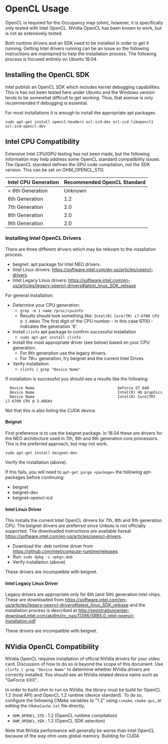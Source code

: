 # OpenCL Usage

OpenCL is required for the Occupancy map (ohm), however, it is specifically only tested with Intel OpenCL. NVidia OpenCL has been known to work, but is not as extensively tested.

Both runtime drivers and an SDK need to be installed in order to get it running. Getting Intel drivers running can be an issue so the following instructions are maintained to help the installation process. The following process is focused entirely on Ubuntu 18.04.

## Installing the OpenCL SDK

Intel publish an OpenCL SDK which includes kernel debugging capabilities. This is has not been tested here under Ubuntu and the Windows version tends to be somewhat difficult to get working. Thus, that avenue is only recommended if debugging is essential.

For most installations it is enough to install the appropriate apt packages.

```
sudo apt-get install opencl-headers ocl-icd-dev ocl-icd-libopencl1 ocl-icd-opencl-dev
```

## Intel CPU Compatibility

Extensive Intel CPU/GPU testing has not been made, but the following information may help address some OpenCL standard compatibility issues. The OpenCL standard defines the GPU code compilation, not the SDK version. This can be set on OHM_OPENCL_STD.

Intel CPU Generation    | Recommended OpenCL Standard
----------------------- | ---------------------------
< 6th Generation        | Unknown
6th Generation          | 1.2
7th Generation          | 2.0
8th Generation          | 2.0
9th Generation          | 2.0

### Installing Intel OpenCL Drivers

There are three different drivers which may be relevant to the installation process.

- beignet: apt package for Intel NEO drivers.
- Intel Linux drivers: https://software.intel.com/en-us/articles/opencl-drivers
- Intel Legacy Linux drivers: https://software.intel.com/en-us/articles/legacy-opencl-drivers#latest_linux_SDK_release


For general installation:

- Determine your CPU generation:
    - `grep -m 1 name /proc/cpuinfo`
    - Results should look something like: `Intel(R) Core(TM) i7-6700 CPU @ 3.40GHz` The first digit of the CPU number - in this case 6700 - indicates the generation '6'.
- Install `clinfo` apt package to confirm successful installation
    - `sudo apt-get install clinfo`
- Install the most appropriate driver (see below) based on your CPU generation.
    - For 6th generation use the legacy drivers.
    - For 7th+ generation, try beignet and the current Intel Drives.
- Verify installation:
    - `clinfo | grep "Device Name"`

If installation is successful you should see a results like the following:

```
  Device Name                                     GeForce GT 640
  Device Name                                     Intel(R) HD Graphics
  Device Name                                     Intel(R) Core(TM) i7-6700 CPU @ 3.40GHz
```

Not that this is also listing the CUDA device.

#### Beignet
First preference is to use the beignet package. In 18.04 these are drivers for the NEO architecture used in 7th, 8th and 9th generation core processors. This is the preferred approach, but may not work.

```
sudo apt-get install beignet-dev
```

Verify the installation (above).

If this fails, you will need to `apt-get purge <package>` the following apt-packages before continuing:

- beignet
- beignet-dev
- beignet-opencl-icd

#### Intel Linux Driver
This installs the current Intel OpenCL drivers for 7th, 8th and 9th generation CPU. The beignet drivers are preferred since Unbutu is not officially supported. The downloaded instructions are available hereat https://software.intel.com/en-us/articles/opencl-drivers.

- Download the .deb runtime driver from https://github.com/intel/compute-runtime/releases
- Run: `sudo dpkg -i <pkg>.deb`
- Verify installation (above)

These drivers are incompatible with beignet.

#### Intel Legacy Linux Driver
Legacy drivers are appropriate only for 6th (and 5th) generation intel chips. These are downloaded from https://software.intel.com/en-us/articles/legacy-opencl-drivers#latest_linux_SDK_release and the installation process is described at http://registrationcenter-download.intel.com/akdlm/irc_nas/11396/SRB5.0_intel-opencl-installation.pdf

These drivers are incompatible with beignet.

## NVidia OpenCL Compatibility

NVidia OpenCL requires installation of official NVidia drivers for your video card. Discussion of how to do so is beyond the scope of this document. Use `clinfo | grep "Device Name"` to determine whether NVidia drivers are correctly installed. You should see an NVidia related device name such as "GeForce XXX".

In order to build ohm to run on NVidia, the library must be build for OpenCL 1.2 (host API) and OpenCL 1.2 runtime (device standard). To do so, configure the following CMake variables to "1.2" using `ccmake`, `cmake-gui`, or editing the `CMakeCache.txt` file directly.

- `OHM_OPENCL_STD` : 1.2 (OpenCL runtime compilation)
- `OHM_OPENCL_VER` : 1.2 (OpenCL SDK selection)

Note that NVidia performance will generally be worse than Intel OpenCL because of the way ohm uses global memory. Building for CUDA
